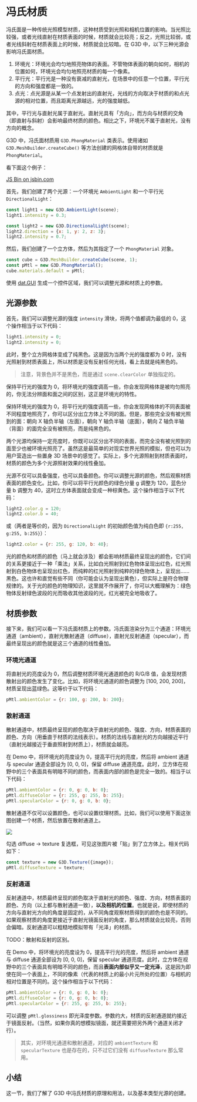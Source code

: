 # 冯氏材质

冯氏面是一种传统光照模型材质，这种材质受到光照和相机位置的影响。当光照比较强，或者光线直射在材质表面的时候，材质就会比较亮；反之，光照比较弱，或者光线斜射在材质表面上的时候，材质就会比较暗。在 G3D 中，以下三种光源会影响冯氏面材质。

1. 环境光：环境光会均匀地照亮物体的表面。不管物体表面的朝向如何，相机的位置如何，环境光会均匀地照亮材质的每一个像素。
2. 平行光：平行光是一种没有衰减的直射光，在场景中的任意一个位置，平行光的方向和强度都是一致的。
3. 点光：点光源是从某一个点发射出的直射光，光线的方向取决于材质的和点光源的相对位置，而且距离光源越远，光的强度越低。

其中，平行光与直射光属于直射光。直射光具有「方向」，而方向与材质的交角（即直射与斜射）会影响最终材质的颜色。相比之下，环境光不属于直射光，没有方向的概念。

G3D 中，冯氏面材质用 `G3D.PhongMaterial` 类表示。使用诸如 `G3D.MeshBuilder.createCube()` 等方法创建的网格体自带的材质就是 `PhongMaterial`。

看下面这个例子：

<a class="jsbin-embed" href="https://jsbin.com/mocufug/latest/embed?js,output&height=500px">JS Bin on jsbin.com</a>

首先，我们创建了两个光源：一个环境光 `AmbientLight` 和一个平行光 `DirectionalLight`：

```javascript
const light1 = new G3D.AmbientLight(scene);
light1.intensity = 0.3;

const light2 = new G3D.DirectionalLight(scene);
light2.direction = {x: 1, y: 2, z: 3};
light2.intensity = 0.7;
```

然后，我们创建了一个立方体，然后为其指定了一个 `PhongMaterial` 对象。

```javascript
const cube = G3D.MeshBuilder.createCube(scene, 1);
const pMtl = new G3D.PhongMaterial();
cube.materials.default = pMtl;
```

使用 [dat.GUI](http://workshop.chromeexperiments.com/examples/gui/#1--Basic-Usage) 生成一个控件区域，我们可以调整光源和材质上的参数。

## 光源参数

首先，我们可以调整光源的强度 `intensity` 滑块，将两个值都调为最低的 0，这个操作相当于以下代码：

```javascript
light1.intensity = 0;
light2.intensity = 0;
```

此时，整个立方网格体变成了纯黑色。这是因为当两个光的强度都为 0 时，没有光照射到材质表面上，所以材质是没有反射任何光线，看上去就是纯黑色的。

> 注意，背景色并不是黑色，而是通过 `scene.clearColor` 单独指定的。

保持平行光的强度为 0，将环境光的强度调高一些，你会发现网格体是被均匀照亮的，你无法分辨面和面之间的区别，这正是环境光的特性。

保持环境光的强度为 0，将平行光的强度调高一些，你会发现网格体的不同表面被不同程度地照亮了，你可以区分出立方体上不同的面。但是，那些完全没有被光照到的面：朝向 X 轴负半轴（左面），朝向 Y 轴负半轴（底面），朝向 Z 轴负半轴（背面）的面完全没有被照亮，而是纯黑色的。

两个光源均保持一定亮度时，你既可以区分出不同的表面，而完全没有被光照到的面至少也被环境光照亮了。虽然这是最简单的对现实世界光照的模拟，但也可以为用户营造出一些置身 3D 场景中的感觉了。实际上，多个光源照射到材质表面时，材质的颜色为多个光源照射效果的线性叠加。

光源不仅可以具备强度，也可以具备颜色。你可以调整光源的颜色，然后观察材质表面的颜色变化。比如，你可以将平行光颜色的绿色分量 g 调整为 120，蓝色分量 b 调整为 40，这时立方体表面就会变成一种棕黄色。这个操作相当于以下代码：

```javascript
light2.color.g = 120;
light2.color.b = 40;
```

或（两者是等价的，因为 `DirectionalLight` 的初始颜色值为纯白色即 `{r:255, g:255, b:255}`）：

```javascript
light2.color = {r: 255, g: 120, b: 40};
```

光的颜色和材质的颜色（马上就会涉及）都会影响材质最终呈现出的颜色，它们间的关系更接近于一种「乘法」关系，比如白光照射到红色物体呈现出红色，红光照射到白色物体也呈现出红色，而纯粹的红光照射到纯粹的绿色物体上，呈现出……黑色。这也许和直觉有些不同（你可能会认为呈现出黄色），但实际上是符合物理规律的。关于光的颜色的物理知识，这里就不作展开了，你可以大概理解为：绿色物体反射绿色波段的光而吸收其他波段的光，红光被完全地吸收了。

## 材质参数

接下来，我们可以看一下冯氏面材质上的参数。冯氏面渲染分为三个通道：环境光通道（ambient），直射光散射通道（diffuse），直射光反射通道（specular），而最终呈现出的颜色就是这三个通道的线性叠加。

### 环境光通道

将直射光的亮度设为 0，然后调整材质环境光通道颜色的 R/G/B 值，会发现材质散射出的颜色发生了变化。比如，将环境光通道的颜色调整为 [100, 200, 200]，材质呈现出蓝绿色。这等价于以下代码：

```javascript
pMtl.ambientColor = {r: 100, g: 200, b: 200};
```

### 散射通道

散射通道中，材质最终呈现的颜色取决于直射光的颜色、强度、方向，材质表面的颜色、方向（用垂直于材质的法线表示）。材质的法线与直射光的方向越接近平行（直射光越接近于垂直照射到材质上），材质就会越亮。

在 Demo 中，将环境光的亮度设为 0，提高平行光的亮度，然后将 ambient 通道与 specular 通道全部设为 [0, 0, 0]，保留 diffuse 通道亮度。此时，立方体在视野中的三个表面具有明暗不同的颜色，而表面内部的颜色是完全一致的。相当于以下代码：

```javascript
pMtl.ambientColor = {r: 0, g: 0, b: 0};
pMtl.diffuseColor = {r: 255, g: 255, b: 255};
pMtl.specularColor = {r: 0, g: 0, b: 0};
```

散射通道不仅可以设置颜色，也可以设置纹理材质。比如，我们可以使用下面这张图创建一个材质，然后放置在散射通道上。

![](//gw.alicdn.com/tfs/TB1DJIZvxjaK1RjSZKzXXXVwXXa-256-256.png)

勾选 diffuse -> texture 复选框，可见这张图片被「贴」到了立方体上。相关代码如下：

```javascript
const texture = new G3D.Texture({image});
pMtl.diffuseTexture = texture;
```

### 反射通道

反射通道中，材质最终呈现的颜色取决于直射光的颜色、强度、方向，材质表面的颜色、方向（以上都与散射通道一致），**以及相机的位置**。也就是说，即使材质的方向与直射光方向的角度是固定的，从不同角度观察材质得到的颜色也是不同的。如果观察材质的角度更接近于直射光镜面反射的角度，那么材质就会比较亮，否则会偏暗。反射通道可以粗糙地模拟带有「光泽」的材质。

TODO：散射和反射的区别。

在 Demo 中，将环境光的亮度设为 0，提高平行光的亮度，然后将 ambient 通道与 diffuse 通道全部设为 [0, 0, 0]，保留 specular 通道亮度。此时，立方体在视野中的三个表面具有明暗不同的颜色，而且**表面内部似乎又一定光泽**，这是因为即使在同一个表面上，不同的像素（代表的材质上的最小片元所处的位置）与相机的相对位置是不同的。这个操作相当于以下代码：

```javascript
pMtl.ambientColor = {r: 0, g: 0, b: 0};
pMtl.diffuseColor = {r: 0, g: 0, b: 0};
pMtl.specularColor = {r: 255, g: 255, b: 255};
```

可以调整 `pMtl.glossiness` 即光泽度参数。参数约大，材质的反射通道就约接近于镜面反射。（当然，如果你真的想模拟镜面，就还需要把另外两个通道关闭才行）。

> 其实，对环境光通道和散射通道，对应的 `ambientTexture` 和 `specularTexture` 也是存在的，只不过它们没有 `diffuseTexture` 那么常用。

## 小结

这一节，我们了解了 G3D 中冯氏材质的原理和用法，以及基本类型光源的创建。

<script src="https://static.jsbin.com/js/embed.min.js?4.1.7"></script>